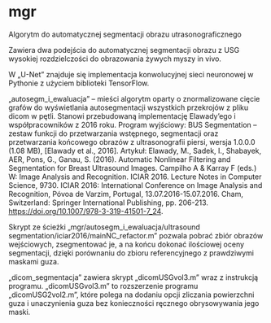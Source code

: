 # mgr
Algorytm do automatycznej segmentacji obrazu utrasonograficznego

Zawiera dwa podejścia do automatycznej segmentacji obrazu z USG wysokiej rozdzielczości do obrazowania żywych myszy in vivo.

W „U-Net” znajduje się implementacja konwolucyjnej sieci neuronowej w Pythonie z użyciem biblioteki TensorFlow.

„autosegm_i_ewaluacja” – mieści algorytm oparty o znormalizowane cięcie grafów do wyświetlania autosegmentacji wszystkich przekrojów z pliku dicom w pętli. Stanowi przebudowaną implementację Elawady’ego i współpracowników z 2016 roku.
Program wyjściowy: BUS Segmentation – zestaw funkcji do przetwarzania wstępnego, segmentacji oraz przetwarzania końcowego obrazów z ultrasonografii piersi, wersja 1.0.0.0 (1.08 MB), [Elawady et al., 2016]. Artykuł: Elawady, M., Sadek, I., Shabayek, AER, Pons, G., Ganau, S. (2016). Automatic Nonlinear Filtering and Segmentation for Breast Ultrasound Images. Campilho A & Karray F (eds.) W: Image Analysis and Recognition. ICIAR 2016. Lecture Notes in Computer Science, 9730. ICIAR 2016: International Conference on Image Analysis and Recognition, Póvoa de Varzim, Portugal, 13.07.2016-15.07.2016. Cham, Switzerland: Springer International Publishing, pp. 206-213. https://doi.org/10.1007/978-3-319-41501-7_24.

Skrypt ze ścieżki „mgr/autosegm_i_ewaluacja/ultrasound segmentation/iciar2016/mainNC_refactor.m” pozwala pobrać zbiór obrazów wejściowych, zsegmentować je, a na końcu dokonać ilościowej oceny segmentacji, dzięki porównaniu do zbioru referencyjnego z prawdziwymi maskami guza.

„dicom_segmentacja” zawiera skrypt „dicomUSGvol3.m” wraz z instrukcją programu. „dicomUSGvol3.m” to rozszerzenie programu „dicomUSG2vol2.m”, które polega na dodaniu opcji zliczania powierzchni guza i unaczynienia guza bez konieczności ręcznego obrysowywania jego maski.

